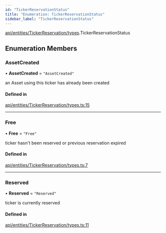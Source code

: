 ```yaml
---
id: "TickerReservationStatus"
title: "Enumeration: TickerReservationStatus"
sidebar_label: "TickerReservationStatus"
---
```


[api/entities/TickerReservation/types](../../../../../../modules/API/Entities/TickerReservation/Types/Types.md).TickerReservationStatus

## Enumeration Members

### AssetCreated

• **AssetCreated** = ``"AssetCreated"``

an Asset using this ticker has already been created

#### Defined in

[api/entities/TickerReservation/types.ts:15](https://github.com/PolymeshAssociation/polymesh-sdk/blob/c53723bab/src/api/entities/TickerReservation/types.ts#L15)

___

### Free

• **Free** = ``"Free"``

ticker hasn't been reserved or previous reservation expired

#### Defined in

[api/entities/TickerReservation/types.ts:7](https://github.com/PolymeshAssociation/polymesh-sdk/blob/c53723bab/src/api/entities/TickerReservation/types.ts#L7)

___

### Reserved

• **Reserved** = ``"Reserved"``

ticker is currently reserved

#### Defined in

[api/entities/TickerReservation/types.ts:11](https://github.com/PolymeshAssociation/polymesh-sdk/blob/c53723bab/src/api/entities/TickerReservation/types.ts#L11)
